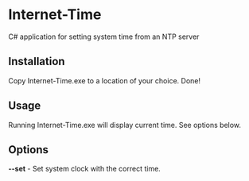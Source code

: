# Internet-Time

C# application for setting system time from an NTP server

## Installation

Copy Internet-Time.exe to a location of your choice. Done!

## Usage

Running Internet-Time.exe will display current time. See options below.

## Options

**--set** - Set system clock with the correct time.

